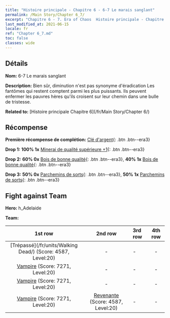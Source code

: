 ```yaml
---
title: "Histoire principale - Chapitre 6 - 6-7 Le marais sanglant"
permalink: /Main Story/Chapter 6_7/
excerpt: "Chapitre 6 - 7. Era of Chaos  Histoire principale - Chapitre 6_7. 6-7 Le marais sanglant"
last_modified_at: 2021-06-15
locale: fr
ref: "Chapter 6_7.md"
toc: false
classes: wide
---
```


## Détails

 **Nom:** 6-7 Le marais sanglant

 **Description:** Bien sûr, diminution n'est pas synonyme d'éradication Les fantômes qui restent comptent parmi les plus puissants. Ils peuvent enfermer les pauvres hères qu'ils croisent sur leur chemin dans une bulle de tristesse.

 **Related to:** [Histoire principale Chapitre 6](/fr/Main Story/Chapter 6/)

## Récompense

 **Première récompense de complétion:** [Clé d'argent](/ItemsFR/con_693/){: .btn .btn--era3}

 **Drop 1:** **100% 1x** [Minerai de qualité supérieure +1](/ItemsFR/mat_19/){: .btn .btn--era3}

 **Drop 2:** **60% 0x** [Bois de bonne qualité](/ItemsFR/mat_13/){: .btn .btn--era3}, **40% 1x** [Bois de bonne qualité](/ItemsFR/mat_13/){: .btn .btn--era3}

 **Drop 3:** **50% 0x** [Parchemins de sorts](/ItemsFR/con_694/){: .btn .btn--era3}, **50% 1x** [Parchemins de sorts](/ItemsFR/con_694/){: .btn .btn--era3}


## Fight against Team
 **Hero:** h_Adelaide

 **Team:**


  | 1st row | 2nd row | 3rd row | 4th row |
  |:----:|:----:|:----|:----:|
  | [Trépassé](/fr/units/Walking Dead/) (Score: 4587, Level:20)  | - | - | - |
  | [Vampire](/fr/units/Vampire/) (Score: 7271, Level:20)  | - | - | - |
  | [Vampire](/fr/units/Vampire/) (Score: 7271, Level:20)  | - | - | - |
  | [Vampire](/fr/units/Vampire/) (Score: 7271, Level:20)  | [Revenante](/fr/units/Wight/) (Score: 4587, Level:20)  | - | - |


